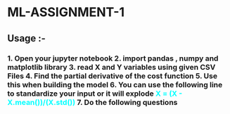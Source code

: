 # ML-ASSIGNMENT-1

<h2>Usage :- </h2>

<h3>
  1. Open your jupyter notebook
  2. import pandas , numpy and matplotlib library
  3. read X and Y variables using given CSV Files
  4. Find the partial derivative of the cost function
  5. Use this when building the model
  6. You can use the following line to standardize your input or it will explode
      <span style="color: cyan;">X = (X - X.mean())/(X.std())</span>
  7. Do the following questions
</h3>
